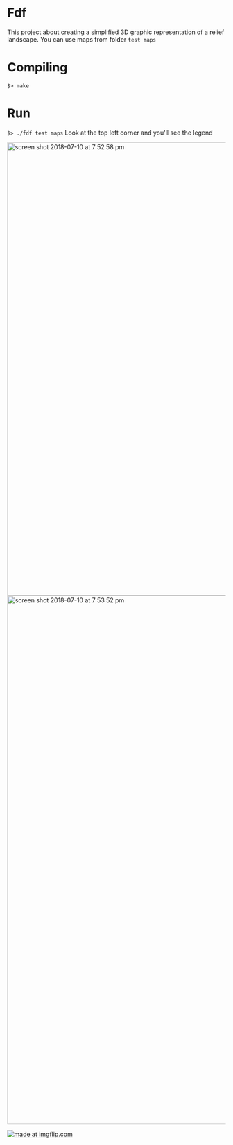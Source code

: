 # Fdf
This project about creating a simplified 3D graphic representation of a relief landscape.
You can use maps from folder `test maps`
# Compiling
`$> make`
# Run
`$> ./fdf test maps`
Look at the top left corner and you'll see the legend

<img width="1045" alt="screen shot 2018-07-10 at 7 52 58 pm" src="https://user-images.githubusercontent.com/31519926/42525165-223189fc-847b-11e8-9bff-dda90e07a567.png">




<img width="1219" alt="screen shot 2018-07-10 at 7 53 52 pm" src="https://user-images.githubusercontent.com/31519926/42525118-05a826e2-847b-11e8-86ac-039d9f12a6ed.png">




<a href="https://imgflip.com/gif/2dqtm6"><img src="https://i.imgflip.com/2dqtm6.gif" title="made at imgflip.com"/></a>
